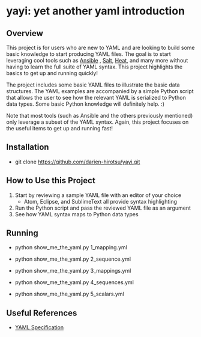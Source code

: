 # yayi: yet another yaml introduction
## Overview
This project is for users who are new to YAML and are looking to build some basic knowledge to start producing YAML files. The goal is to start leveraging cool tools such as [Ansible](http://docs.ansible.com/ansible/index.html) , [Salt](https://docs.saltstack.com/en/latest/), [Heat](https://wiki.openstack.org/wiki/Heat), and many more without having to learn the full suite of YAML syntax. This project highlights the basics to get up and running quickly!

The project includes some basic YAML files to illustrate the basic data structures. The YAML examples are accompanied by a simple Python script that allows the user to see how the relevant YAML is serialized to Python data types. Some basic Python knowledge will definitely help. :)

Note that most tools (such as Ansible and the others previously mentioned) only leverage a subset of the YAML syntax. Again, this project focuses on the useful items to get up and running fast!

## Installation
* git clone https://github.com/darien-hirotsu/yayi.git

## How to Use this Project
1. Start by reviewing a sample YAML file with an editor of your choice
	* Atom, Eclipse, and SublimeText all provide syntax highlighting
2. Run the Python script and pass the reviewed YAML file as an argument
3. See how YAML syntax maps to Python data types

## Running
* python show_me_the_yaml.py 1_mapping.yml

* python show_me_the_yaml.py 2_sequence.yml

* python show_me_the_yaml.py 3_mappings.yml

* python show_me_the_yaml.py 4_sequences.yml

* python show_me_the_yaml.py 5_scalars.yml

## Useful References
* [YAML Specification](https://wiki.openstack.org/wiki/Heat)
